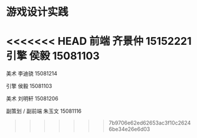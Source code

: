 # 游戏设计实践

<<<<<<< HEAD
前端 齐景仲 15152221
引擎 侯毅 15081103
=======
美术 李迪骁 15081214

引擎 侯毅 15081103

美术 刘明轩 15081206

副策划 / 副前端 朱玉文 15081116

>>>>>>> 7b9706e62ed62653ac3f10c26246be34e26e6d03
